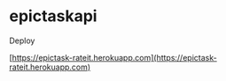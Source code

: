 # epictaskapi

Deploy

[https://epictask-rateit.herokuapp.com](https://epictask-rateit.herokuapp.com)
